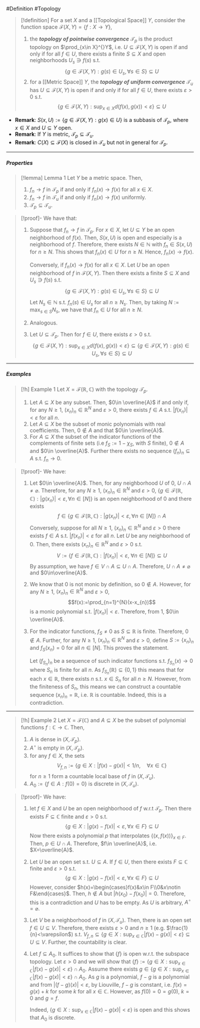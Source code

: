 #Definition #Topology 

> [!definition]
> For a set $X$ and a [[Topological Space]] $Y$, consider the function space $\mathcal{F}(X,Y)=\{ f:X\to Y \}$,
> 1. the ***topology of pointwise convergence*** $\mathcal{T}_{p}$ is the product topology on $\prod_{x\in X}^{}Y$, i.e. $U\subseteq \mathcal{F}(X,Y)$ is open if and only if for all $f\in U$, there exists a finite $S\subseteq X$ and open neighborhoods $U_{s}\ni f(s)$ s.t. $$\{ g\in \mathcal{F}(X,Y):g(s)\in U_{s},\forall s\in S \}\subseteq U$$
> 2. for a [[Metric Space]] $Y$, the ***topology of uniform convergence*** $\mathcal{T}_{u}$ has $U\subseteq \mathcal{F}(X,Y)$ is open if and only if for all $f\in U$, there exists $\varepsilon >0$ s.t. $$\{ g\in \mathcal{F}(X,Y):\sup_{x\in X}d(f(x),g(x)) <\varepsilon \}\subseteq U$$
- **Remark**: $S(x,U):=\{ g\in \mathcal{F}(X,Y):g(x)\in U \}$ is a subbasis of  $\mathcal{T}_{p}$, where $x\in X$ and $U\subseteq Y$ open.
- **Remark**: If $Y$ is metric, $\mathcal{T}_{p}\subseteq \mathcal{T}_{u}$.
- **Remark**: $C(X)\subseteq \mathcal{F}(X)$  is closed in $\mathcal{T}_{u}$ but not in general for $\mathcal{T}_{p}$.
---
##### Properties
> [!lemma] Lemma 1
> Let $Y$ be a metric space. Then, 
> 1. $f_{n}\to f$ in $\mathcal{T}_{p}$ if and only if $f_{n}(x)\to f(x)$ for all $x\in X$.
> 2. $f_{n}\to f$ in $\mathcal{T}_{u}$ if and only if $f_{n}(x)\to f(x)$ uniformly.
> 3. $\mathcal{T}_{p}\subseteq \mathcal{T}_{u}$.

> [!proof]-
> We have that:
> 1. Suppose that $f_{n}\to f$ in $\mathcal{T}_{p}$. For $x\in X$, let $U\subseteq Y$ be an open neighborhood of $f(x)$. Then, $S(x,U)$ is open and especially is a neighborhood of $f$. Therefore, there exists $N\in \mathbb{N}$ with $f_{n}\in S(x,U)$ for $n\geq N$. This shows that $f_{n}(x)\in U$ for $n\geq N$. Hence, $f_{n}(x)\to f(x)$.
>    
>    Conversely, if $f_{n}(x)\to f(x)$ for all $x\in X$. Let $U$ be an open neighborhood of $f$ in $\mathcal{F}(X,Y)$. Then there exists a finite $S\subseteq X$ and $U_{s}\ni f(s)$ s.t.$$\{ g\in\mathcal{F}(X,Y):g(s)\in U_{s},\forall s\in S \}\subseteq U$$Let $N_{s}\in \mathbb{N}$ s.t. $f_{n}(s)\in U_{s}$ for all $n\geq N_{s}$. Then, by taking $N:=\max_{s\in S}N_{s}$, we have that $f_{n}\in U$ for all $n\geq N$.
> 2. Analogous.
> 3. Let $U\subseteq \mathcal{T}_{p}$. Then for $f\in U$, there exists $\varepsilon>0$ s.t. $$\{ g\in \mathcal{F}(X,Y): \sup_{x\in X}d(f(x),g(x))<\varepsilon \}\subseteq \{ g\in \mathcal{F}(X,Y):g(s)\in U_{s},\forall s\in S \}\subseteq U$$
---
##### Examples
> [!h] Example 1
> Let $X=\mathcal{F}(\mathbb{R},\mathbb{C})$ with the topology $\mathcal{T}_{p}$.
> 1. Let $A\subseteq X$ be any subset. Then, $0\in \overline{A}$ if and only if, for any $N\geq 1$, $(x_{n})_{n}\in \mathbb{R}^N$ and $\varepsilon>0$, there exists $f\in A$ s.t. $\left| f(x_{n}) \right|<\varepsilon$ for all $n$.
> 2. Let $A\subseteq X$ be the subset of monic polynomials with real coefficients. Then, $0\notin A$ and that $0\in \overline{A}$. 
> 3. For $A\subseteq X$ the subset of the indicator functions of the complements of finite sets (i.e $f_{S}:=1-\chi_{S}$, with $S$ finite), $0\notin A$ and $0\in \overline{A}$. Further there exists no sequence $(f_{n})_{n}\subseteq A$ s.t. $f_{n}\to 0$.

> [!proof]-
> We have: 
> 1. Let $0\in \overline{A}$. Then, for any neighborhood $U$ of $0$, $U\cap A\neq \varnothing$. Therefore, for any $N\geq 1$, $(x_{n})_{n}\in \mathbb{R}^N$ and $\varepsilon >0$, $\{ g\in \mathcal{F}(\mathbb{R},\mathbb{C}):\left| g(x_{n}) \right| <\varepsilon,\forall n\in [N] \}$ is an open neighborhood of $0$ and there exists $$f\in \{ g\in \mathcal{F}(\mathbb{R},\mathbb{C}):\left| g(x_{n}) \right| <\varepsilon,\forall n\in [N] \}\cap A$$Conversely, suppose for all $N\geq 1$, $(x_{n})_{n}\in \mathbb{R}^N$ and $\varepsilon>0$ there exists $f\in A$ s.t. $\left| f(x_{n}) \right|<\varepsilon$ for all $n$. Let $U$ be any neighborhood of $0$. Then, there exists $(x_{n})_{n}\in \mathbb{R}^N$ and $\varepsilon>0$ s.t. $$V:=\{ f\in \mathcal{F}(\mathbb{R},\mathbb{C}):\left| f(x_{n}) \right| <\varepsilon,\ \forall n\in [N] \}\subseteq U$$By assumption, we have $f\in V\cap A\subseteq U\cap A$. Therefore, $U\cap A\neq \varnothing$ and $0\in\overline{A}$.
> 2. We know that $0$ is not monic by definition, so $0\notin A$. However, for any $N\geq 1$, $(x_{n})_{n}\in \mathbb{R}^N$ and $\varepsilon>0$, $$f(x):=\prod_{n=1}^{N}(x-x_{n})$$is a monic polynomial s.t. $\left| f(x_{n}) \right|<\varepsilon$. Therefore, from 1, $0\in \overline{A}$.
> 3. For the indicator functions, $f_{S}\neq 0$ as $S\subseteq \mathbb{R}$ is finite. Therefore, $0\notin A$.  Further, for any $N\geq 1$, $(x_{n})_{n}\in \mathbb{R}^N$ and $\varepsilon>0$, define $S:=\{ x_{n} \}_{n}$ and $f_{S}(x_{n})=0$ for all $n\in [N]$. This proves the statement.
>    
>    Let $(f_{S_{n}})_{n}$ be a sequence of such indicator functions s.t. $f_{S_{n}}(x)\to 0$ where $S_{n}$ is finite for all $n$. As $f_{S_{n}}(\mathbb{R})\subseteq\{ 0,1 \}$ this means that for each $x\in \mathbb{R}$, there exists $n$ s.t. $x\in S_{n}$ for all $n\geq N$. However, from the finiteness of $S_{n}$, this means we can construct a countable sequence $(x_{n})_{n}=\mathbb{R}$, i.e. $\mathbb{R}$ is countable. Indeed, this is a contradiction. 
---
> [!h] Example 2
> Let $X=\mathcal{F}(\mathbb{C})$ and $A\subseteq X$ be the subset of polynomial functions $f:\mathbb{C}\to \mathbb{C}$. Then,
> 1. $A$ is dense in $(X,\mathcal{T}_{p})$.
> 2. $A^\circ$ is empty in $(X,\mathcal{T}_{p})$.
> 3. for any $f\in X$, the sets $$V_{f,n}:=\{ g\in X:\left| f(x)-g(x) \right| <1/n,\quad \forall x\in \mathbb{C} \}$$for $n\geq 1$ form a countable local base of $f$ in $(X,\mathcal{T}_{u})$.
> 4. $A_{0}:=\{ f\in A:f(0)=0 \}$ is discrete in $(X,\mathcal{T}_{u})$.

> [!proof]-
> We have:
> 1. let $f\in X$ and $U$ be an open neighborhood of $f$ w.r.t $\mathcal{T}_{p}$. Then there exists $F\subseteq\mathbb{C}$ finite and $\varepsilon>0$ s.t. $$\{ g\in X :\left| g(x)-f(x) \right| <\varepsilon, \forall x\in F\}\subseteq U$$Now there exists a polynomial $p$ that interpolates $\{ (x,f(x)) \}_{x\in F}$. Then, $p\in U\cap A$. Therefore, $f\in \overline{A}$, i.e. $X=\overline{A}$.
> 2. Let $U$ be an open set s.t. $U\subseteq A$. If $f\in U$, then there exists $F\subseteq \mathbb{C}$ finite and $\varepsilon>0$ s.t. $$\{ g\in X:\left| g(x)-f(x) \right|<\varepsilon, \forall x\in F \}\subseteq U$$However, consider $h(x)=\begin{cases}f(x)&x\in F\\0&x\notin F&\end{cases}$. Then, $h\notin A$ but $\left| h(x_{0})-f(x_{0}) \right|=0$. Therefore, this is a contradiction and $U$ has to be empty. As $U$ is arbitrary, $A^\circ=\varnothing$.
> 3. Let $V$ be a neighborhood of $f$ in $(X,\mathcal{T}_{u})$. Then, there is an open set $f\in U\subseteq V$. Therefore, there exists $\varepsilon>0$ and $n\geq 1$ (e.g. $\frac{1}{n}<\varepsilon$) s.t. $V_{f,n}\subseteq\{ g\in X:\sup_{x\in\mathbb{C}}\left| f(x)-g(x) \right|<\varepsilon \}\subseteq U\subseteq V$. Further, the countability is clear.
> 4. Let $f\subseteq A_{0}$. It suffices to show that $\{ f \}$ is open w.r.t. the subspace topology. Let $\varepsilon>0$ and we will show that $\{ f \}:=\{ g\in X:\sup_{x\in \mathbb{C}}\left| f(x)-g(x) \right|<\varepsilon \}\cap A_{0}$. Assume there exists $g\in \{ g\in X:\sup_{x\in \mathbb{C}}\left| f(x)-g(x) \right|<\varepsilon \}\cap A_{0}$. As $g$ is a polynomial, $f-g$ is a polynomial and from $\left| (f-g)(x) \right|<\varepsilon$, by Liouville, $f-g$ is constant, i.e. $f(x)=g(x)+k$ for some $k$ for all $x\in \mathbb{C}$. However, as $f(0)=0=g(0)$, $k=0$ and $g=f$. 
>    
>    Indeed, $\{ g\in X:\sup_{x\in \mathbb{C}}\left| f(x)-g(x) \right|<\varepsilon \}$ is open and this shows that $A_{0}$ is discrete.